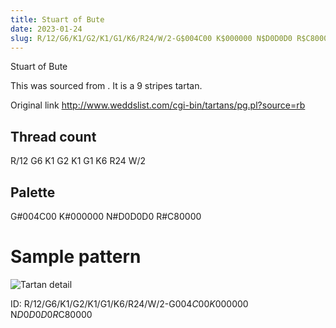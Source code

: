 ```yaml
---
title: Stuart of Bute
date: 2023-01-24
slug: R/12/G6/K1/G2/K1/G1/K6/R24/W/2-G$004C00 K$000000 N$D0D0D0 R$C80000
---
```

Stuart of Bute

This was sourced from <no value>.  It is a 9 stripes tartan.

Original link http://www.weddslist.com/cgi-bin/tartans/pg.pl?source=rb

## Thread count
R/12 G6 K1 G2 K1 G1 K6 R24 W/2

## Palette
G#004C00 K#000000 N#D0D0D0 R#C80000

# Sample pattern

![Tartan detail](tartan.png "R/12 G6 K1 G2 K1 G1 K6 R24 W/2 tartan")

ID: R/12/G6/K1/G2/K1/G1/K6/R24/W/2-G$004C00 K$000000 N$D0D0D0 R$C80000